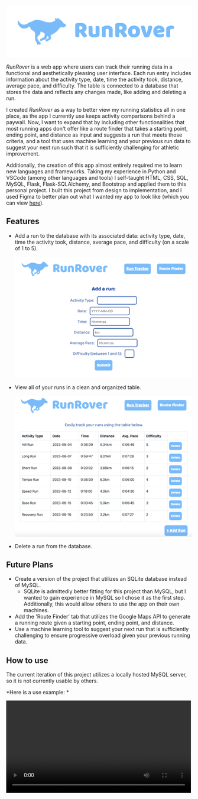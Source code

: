 <img width="600" src="readme_media/RunRover_Banner.png"/>

*RunRover* is a web app where users can track their running data in a functional and aesthetically pleasing user interface.
Each run entry includes information about the activity type, date, time the activity took, distance, average pace, and difficulty.
The table is connected to a database that stores the data and reflects any changes made, like adding and deleting a run.

I created *RunRover* as a way to better view my running statistics all in one place, as the app I currently use keeps activity comparisons
behind a paywall. Now, I want to expand that by including other functionalities that most running apps don't offer like a route
finder that takes a starting point, ending point, and distance as input and suggests a run that meets those criteria, and a tool that
uses machine learning and your previous run data to suggest your next run such that it is sufficiently challenging for athletic improvement.

Additionally, the creation of this app almost entirely required me to learn new languages and frameworks. Taking my experience in Python and VSCode (among other languages and tools) I self-taught HTML, CSS, SQL, MySQL, Flask, Flask-SQLAlchemy, and Bootstrap and applied them to this personal project. I built this project from design to implementation, and I used Figma to better plan out what I wanted my app to look like (which you can view [here](https://www.figma.com/file/Na66RDS9MTSpz1VRPwxOLB/RunRover?type=design&node-id=0%3A1&mode=design&t=SQcPYoABqkfsXPWd-1)).

## Features
- Add a run to the database with its associated data: activity type, date, time the activity took, distance, average pace, and difficulty (on a scale of 1 to 5).

  <img width="500" src="readme_media/RunRover_AddRun.png">

- View all of your runs in a clean and organized table.

  <img width="500" src="readme_media/RunRover_HomePage.png">

- Delete a run from the database.

## Future Plans
- Create a version of the project that utilizes an SQLite database instead of MySQL.
  - SQLite is admittedly better fitting for this project than MySQL, but I wanted to gain experience in MySQL so I chose it as the first
  step. Additionally, this would allow others to use the app on their own machines.
- Add the 'Route Finder' tab that utilizes the Google Maps API to generate a running route given a starting point, ending point, and distance.
- Use a machine learning tool to suggest your next run that is sufficiently challenging to ensure progressive overload given your previous running data.

## How to use
The current iteration of this project utilizes a locally hosted MySQL server, so it is not currently usable by others.

*Here is a use example: *

<video width="500" src="https://github.com/robinmatheson/RunRover/assets/125790030/d9bda3a9-da4b-4a3f-b798-0d868d2c896d"/>


